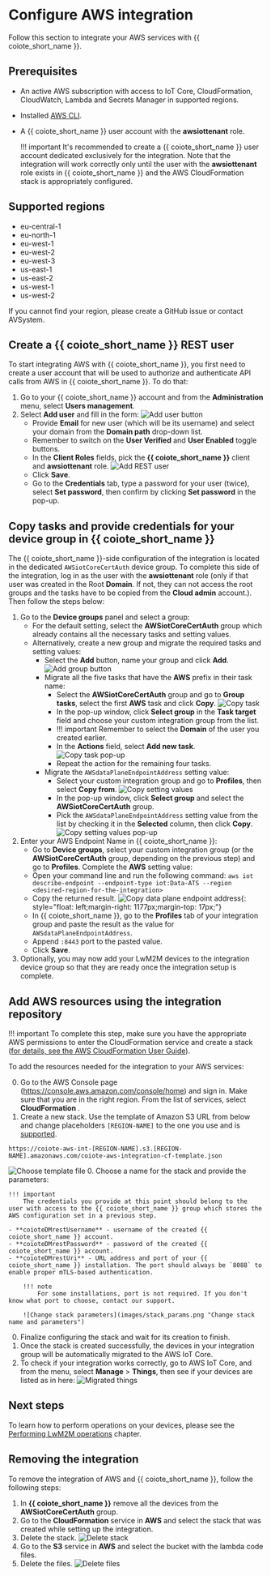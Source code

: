 # Configure AWS integration

Follow this section to integrate your AWS services with {{ coiote_short_name }}.

## Prerequisites

- An active AWS subscription with access to IoT Core, CloudFormation, CloudWatch, Lambda and Secrets Manager in supported regions.
- Installed [AWS CLI](https://docs.aws.amazon.com/cli/latest/userguide/getting-started-install.html).
- A {{ coiote_short_name }} user account with the **awsiottenant** role.

    !!! important
        It's recommended to create a {{ coiote_short_name }} user account dedicated exclusively for the integration. Note that the integration will work correctly only until the user with the **awsiottenant** role exists in {{ coiote_short_name }} and the AWS CloudFormation stack is appropriately configured.

## Supported regions

- eu-central-1
- eu-north-1
- eu-west-1
- eu-west-2
- eu-west-3
- us-east-1
- us-east-2
- us-west-1
- us-west-2

If you cannot find your region, please create a GitHub issue or contact AVSystem.

## Create a {{ coiote_short_name }} REST user

To start integrating AWS with {{ coiote_short_name }}, you first need to create a user account that will be used to authorize and authenticate API calls from AWS in {{ coiote_short_name }}. To do that:

1. Go to your {{ coiote_short_name }} account and from the **Administration** menu, select **Users management**.
2. Select **Add user** and fill in the form:
![Add user button](images/add_button2.png "Add user button")
    - Provide **Email** for new user (which will be its username) and select your domain from the **Domain path** drop-down list.
    - Remember to switch on the **User Verified** and **User Enabled** toggle buttons.
    - In the **Client Roles** fields, pick the **{{ coiote_short_name }}** client and **awsiottenant** role.
![Add REST user](images/add_rest_user2.png "Add REST user")
    - Click **Save**.
    - Go to the **Credentials** tab, type a password for your user (twice), select **Set password**, then confirm by clicking **Set password** in the pop-up.

## Copy tasks and provide credentials for your device group in {{ coiote_short_name }}

The {{ coiote_short_name }}-side configuration of the integration is located in the dedicated `AWSiotCoreCertAuth` device group. To complete this side of the integration, log in as the user with the **awsiottenant** role (only if that user was created in the Root **Domain**. If not, they can not access the root groups and the tasks have to be copied from the **Cloud admin** account.).
Then follow the steps below:

1. Go to the **Device groups** panel and select a group:
    - For the default setting, select the **AWSiotCoreCertAuth** group which already contains all the necessary tasks and setting values.
    - Alternatively, create a new group and migrate the required tasks and setting values:
        - Select the **Add** button, name your group and click **Add**.
        ![Add group button](images/add_group_button.png "Add group button")
        - Migrate all the five tasks that have the **AWS** prefix in their task name:
            - Select the **AWSiotCoreCertAuth** group and go to **Group tasks**, select the first **AWS** task and click **Copy**.
              ![Copy task](images/copy_task.png "Copy task")
            - In the pop-up window, click **Select group** in the **Task target** field and choose your custom integration group from the list.
            - !!! important
                  Remember to select the **Domain** of the user you created earlier.
            - In the **Actions** field, select **Add new task**.
              ![Copy task pop-up](images/copy_task_popup.png "Copy task pop-up")
            - Repeat the action for the remaining four tasks.
        - Migrate the `AWSdataPlaneEndpointAddress` setting value:
            - Select your custom integration group and go to **Profiles**, then select **Copy from**.
              ![Copy setting values](images/copy_svs.png "Copy setting values")
            - In the pop-up window, click **Select group** and select the **AWSiotCoreCertAuth** group.
            - Pick the `AWSdataPlaneEndpointAddress` setting value from the list by checking it in the **Selected** column, then click **Copy**.
              ![Copy setting values pop-up](images/copy_sv_popup.png "Copy setting values pop-up")
2. Enter your AWS Endpoint Name in {{ coiote_short_name }}:
    - Go to **Device groups**, select your custom integration group (or the **AWSiotCoreCertAuth** group, depending on the previous step) and go to **Profiles**. Complete the **AWS** setting value:
    - Open your command line and run the following command:
           ```
           aws iot describe-endpoint --endpoint-type iot:Data-ATS --region <desired-region-for-the-integration>
           ```
    - Copy the returned result.
      ![Copy data plane endpoint address](images/dataplane.png "Copy data plane endpoint address"){: style="float: left;margin-right: 1177px;margin-top: 17px;"}
    - In {{ coiote_short_name }}, go to the **Profiles** tab of your integration group and paste the result as the value for `AWSdataPlaneEndpointAddress`.
    - Append `:8443` port to the pasted value.
    - Click **Save**.
3. Optionally, you may now add your LwM2M devices to the integration device group so that they are ready once the integration setup is complete.

## Add AWS resources using the integration repository

!!! important
    To complete this step, make sure you have the appropriate AWS permissions to enter the CloudFormation service and create a stack ([for details, see the AWS CloudFormation User Guide](https://docs.aws.amazon.com/AWSCloudFormation/latest/UserGuide/using-iam-template.html#using-iam-template-actions)).

To add the resources needed for the integration to your AWS services:

0. Go to the AWS Console page (<https://console.aws.amazon.com/console/home>) and sign in. Make sure that you are in the right region. From the list of services, select **CloudFormation** .
0. Create a new stack. Use the template of Amazon S3 URL from below and change placeholders `[REGION-NAME]` to the one you use and is [supported](#supported-regions).
```
https://coiote-aws-int-[REGION-NAME].s3.[REGION-NAME].amazonaws.com/coiote-aws-integration-cf-template.json
```
   ![Choose template file](images/choose_template_s3.png "Choose template file")
0. Choose a name for the stack and provide the parameters:

    !!! important
        The credentials you provide at this point should belong to the user with access to the {{ coiote_short_name }} group which stores the AWS configuration set in a previous step.

    - **coioteDMrestUsername** - username of the created {{ coiote_short_name }} account.
    - **coioteDMrestPassword** - password of the created {{ coiote_short_name }} account.
    - **coioteDMrestUri** - URL address and port of your {{ coiote_short_name }} installation. The port should always be `8088` to enable proper mTLS-based authentication.

        !!! note
            For some installations, port is not required. If you don't know what port to choose, contact our support.

        ![Change stack parameters](images/stack_params.png "Change stack name and parameters")

0. Finalize configuring the stack and wait for its creation to finish.
0. Once the stack is created successfully, the devices in your integration group will be automatically migrated to the AWS IoT Core.
0. To check if your integration works correctly, go to AWS IoT Core, and from the menu, select **Manage** > **Things**, then see if your devices are listed as in here:
    ![Migrated things](images/migrated_things.png "Migrated things")

## Next steps

To learn how to perform operations on your devices, please see the [Performing LwM2M operations](https://iotdevzone.avsystem.com/docs/Cloud_integrations/AWS_IoT_Core/Device_operations/Operation_types/) chapter.

## Removing the integration

To remove the integration of AWS and {{ coiote_short_name }}, follow the following steps:

1. In **{{ coiote_short_name }}** remove all the devices from the **AWSiotCoreCertAuth** group.
2. Go to the **CloudFormation** service in **AWS** and select the stack that was created while setting up the integration.
3. Delete the stack.
   ![Delete stack](images/stack_delete.png "Delete stack")
4. Go to the **S3** service in **AWS** and select the bucket with the lambda code files.
5. Delete the files.
   ![Delete files](images/s3_delete.png "Delete files")
